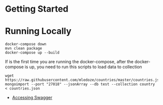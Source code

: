 # Getting Started 

# Running Locally

```shell
docker-compose down
mvn clean package 
docker-compose up --build
```

If is the first time you are running the docker-compose, after the docker-compose is up, you need to run this scripts to load data to collection

```shell
wget https://raw.githubusercontent.com/mledoze/countries/master/countries.json
mongoimport --port "27018" --jsonArray --db test --collection country < countries.json
```

* [Accessing Swagger](http://localhost:8080/swagger-ui/index.html)
